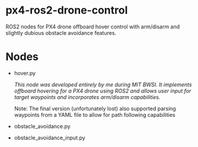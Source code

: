 # px4-ros2-drone-control
ROS2 nodes for PX4 drone offboard hover control with arm/disarm and slightly dubious obstacle avoidance features.

# Nodes
- hover.py

  _This node was developed entirely by me during MIT BWSI. It implements offboard hovering for a PX4 drone using ROS2 and allows user input for target waypoints and incorporates arm/disarm capabilities._
  
  Note: The final version (unfortunately lost) also supported parsing waypoints from a YAML file to allow for path following capabilities

  
- obstacle_avoidance.py
- obstacle_avoidance_input.py
